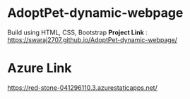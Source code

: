 # AdoptPet-dynamic-webpage
Build using HTML, CSS, Bootstrap
**Project Link** : https://swaraj2707.github.io/AdoptPet-dynamic-webpage/

# Azure Link 
https://red-stone-041296110.3.azurestaticapps.net/
